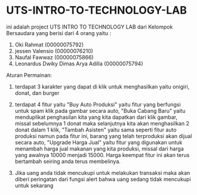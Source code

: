 # UTS-INTRO-TO-TECHNOLOGY-LAB
ini adalah project UTS INTRO TO TECHNOLOGY LAB dari Kelompok Bersaudara yang berisi dari 4 orang yaitu : 
1. Oki Rahmat (00000075792) 
2. jessen Valensio (00000076210)
3. Naufal Fawwaz (00000075866)  
4. Leonardus Dwiky Dimas Arya Adilla (00000075794)

 Aturan Permainan:
1. terdapat 3 karakter yang dapat di klik untuk menghasilkan yaitu onigiri, donat, dan burger

2. terdapat 4 fitur yaitu "Buy Auto Produksi" yaitu fitur yang berfungsi untuk spam klik pada gambar secara auto, "Buka Cabang Baru" yaitu menduplikat penghasilan kita yang kita dapatkan dari klik gambar, missal sebelumnya 1 donat maka selanjutnya kita akan menghasilkan 2 donat dalam 1 klik, "Tambah Asisten" yaitu sama seperti fitur auto produksi namun pada fitur ini, barang yang telah terproduksi akan dijual secara auto, "Upgrade Harga Jual" yaitu fitur yang digunakan untuk menambah harga jual makanan yang kita produksi, missal dari harga yang awalnya 10000 menjadi 15000.
Harga keempat fitur ini akan terus bertambah seiring anda terus membelinya.

3. Jika uang anda tidak mencukupi untuk melakukan transaksi maka akan diberi peringatan dari fungsi alert bahwa uang sedang tidak mencukupi untuk sekarang
